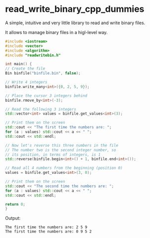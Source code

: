 # read_write_binary_cpp_dummies
A simple, intuitive and very little library to read and write binary files.

It allows to manage binary files in a higl-level way.

```C++
#include <iostream>
#include <vector>
#include <algorithm>
#include "readwritebin.h"

int main() {
// Create the file
Bin binfile("binfile.bin", false);

// Write 4 integers
binfile.write_many<int>({0, 2, 5, 9});

// Place the cursor 3 integers behind
binfile.rmove_by<int>(-3);

// Read the following 3 integers
std::vector<int> values = binfile.get_values<int>(3);

// Print them on the screen
std::cout << "The first time the numbers are: ";
for (a : values) std::cout << a << " ";
std::cout << std::endl;

// Now let's reverse this three numbers in the file
// The number two is the second integer number, so
// its position, in terms of integers, is 1
std::reverse(binfile.begin<int>() + 1, binfile.end<int>());

// Read all 4 numbers from the beginning (position 0)
values = binfile.get_values<int>(3, 0);

// Print them on the screen
std::cout << "The second time the numbers are: ";
for (a : values) std::cout << a << " ";
std::cout << std::endl;

return 0;
}

```

Output:
```
The first time the numbers are: 2 5 9 
The first time the numbers are: 0 9 5 2 
```
